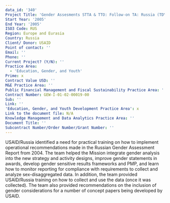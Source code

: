 ```yaml
---
data_id: '340'
Project Title: 'Gender Assesments STTA & TTO: Follow-on TA: Russia (TDY 45)'
Start Year: '2005'
End Year: '2005'
ISO3 Code: RUS
Region: Europe and Eurasia
Country: Russia
Client/ Donor: USAID
Point of contact: ''
Email: ''
Phone: ''
Current Project? (Y/N): ''
Practice Area:
  - 'Education, Gender, and Youth'
Prime: x
Contract Value USD: ''
M&E Practice Area: ''
Public Financial Management and Fiscal Sustainability Practice Area: ''
Contract Number: GEW-I-01-02-00019-00
Sub: ''
Link: ''
'Education, Gender, and Youth Development Practice Area': x
Link to the document file: N/A
Knowledge Management and Data Analytics Practice Area: ''
Document Title: ''
Subcontract Number/Order Number/Grant Number: ''
---
```

USAID/Russia identified a need for practical training on how to implement operational recommendations made in the Russian Gender Assessment Report from 2004. The team helped the Mission integrate gender analysis into the new strategy and activity designs, improve gender statements in awards, develop gender sensitive results frameworks and PMP, and learn how to monitor reporting for compliance with requirements to collect and analyze sex-disaggregated data. In addition, the team provided USAID/Russia training on how to collect and use the data (once it was collected). The team also provided recommendations on the inclusion of gender considerations for a number of concept papers being developed by USAID.